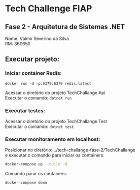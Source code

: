 # Tech Challenge FIAP

## Fase 2 - Arquitetura de Sistemas .NET

Nome: Valmir Severino da Silva <br/>
RM: 360650


## Executar projeto: <br/>
### Iniciar container Redis:<br/>
``docker run -d -p:6379:6379 redis:latest``

Acessar o diretório do projeto TechChallange.Api <br/> 
Executar o comando:
` dotnet run `

### Executar testes: <br/>
Acessar o diretório do projeto TechChallange.Test <br/>
Executar o comando:
`dotnet test`

### Executar monitoramento em localhost:<br/>

Posicionar no diretório: ../tech-challange-fase-2/TechChallange <br/>
e executar o comando para iniciar os containers:

```bash
docker-compose up --build -d
````

Comando parar os containers: <br/>
```bash
docker-compose down
```
